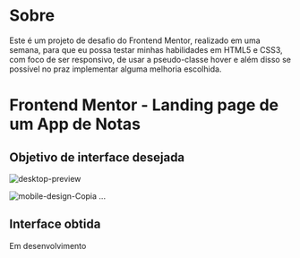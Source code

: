 # Sobre

Este é um projeto de desafio do Frontend Mentor, realizado em uma semana, para que eu possa testar minhas habilidades em HTML5 e CSS3, com foco de ser responsivo, de usar a pseudo-classe hover e além disso se possível no praz implementar alguma melhoria escolhida.

# Frontend Mentor - Landing page de um App de Notas

## Objetivo de interface desejada 

![desktop-preview](https://user-images.githubusercontent.com/115605744/223315446-be129192-8f69-4f5f-be65-00597f46fe18.jpg)

![mobile-design-Copia](https://user-images.githubusercontent.com/115605744/223315697-1329a642-d84b-4ea3-b804-1c24de8d2fbc.jpg)
...

## Interface obtida

Em desenvolvimento
